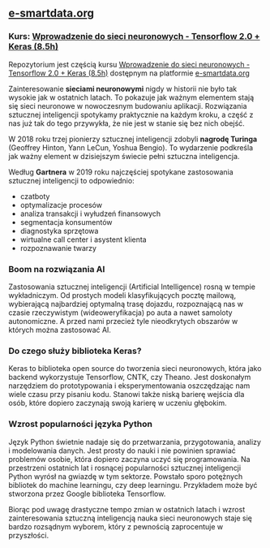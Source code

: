 ## [e-smartdata.org](https://e-smartdata.org/)
### Kurs: [Wprowadzenie do sieci neuronowych - Tensorflow 2.0 + Keras (8.5h)](https://e-smartdata.teachable.com/p/wprowadzenie-do-sieci-neuronowych-tensorflow-2-0-keras)
Repozytorium jest częścią kursu [Wprowadzenie do sieci neuronowych - Tensorflow 2.0 + Keras (8.5h)](https://e-smartdata.teachable.com/p/wprowadzenie-do-sieci-neuronowych-tensorflow-2-0-keras) dostępnym na platformie [e-smartdata.org](https://e-smartdata.org/)

Zainteresowanie **sieciami neuronowymi** nigdy w historii nie było tak wysokie jak w ostatnich latach. To pokazuje jak ważnym elementem stają się sieci neuronowe w nowoczesnym budowaniu aplikacji. Rozwiązania sztucznej inteligencji spotykamy praktycznie na każdym kroku, a część z nas już tak do tego przywykła, że nie jest w stanie się bez nich obejść. 

W 2018 roku trzej pionierzy sztucznej inteligencji zdobyli **nagrodę Turinga** (Geoffrey Hinton, Yann LeCun, Yoshua Bengio). To wydarzenie podkreśla jak ważny element w dzisiejszym świecie pełni sztuczna inteligencja.  

Według **Gartnera** w 2019 roku najczęściej spotykane zastosowania sztucznej inteligencji to odpowiednio:
* czatboty
* optymalizacje procesów
* analiza transakcji i wyłudzeń finansowych
* segmentacja konsumentów
* diagnostyka sprzętowa
* wirtualne call center i asystent klienta
* rozpoznawanie twarzy

### Boom na rozwiązania AI

Zastosowania sztucznej inteligencji (Artificial Intelligence) rosną w tempie wykładniczym. Od prostych modeli klasyfikujących pocztę mailową, wybierającą najbardziej optymalną trasę dojazdu, rozpoznającą nas w czasie rzeczywistym (wideoweryfikacja) po auta a nawet samoloty autonomiczne. A przed nami przecież tyle nieodkrytych obszarów w których można zastosować AI.

### Do czego służy biblioteka Keras?

Keras to biblioteka open source do tworzenia sieci neuronowych, która jako backend wykorzystuje Tensorflow, CNTK, czy Theano. Jest doskonałym narzędziem do prototypowania i eksperymentowania oszczędzając nam wiele czasu przy pisaniu kodu. Stanowi także niską barierę wejścia dla osób, które dopiero zaczynają swoją karierę w uczeniu głębokim.

### Wzrost popularności języka Python

Język Python świetnie nadaje się do przetwarzania, przygotowania, analizy i modelowania danych. Jest prosty do nauki i nie powinien sprawiać problemów osobie, która dopiero zaczyna uczyć się programowania. Na przestrzeni ostatnich lat i rosnącej popularności sztucznej inteligencji Python wyrósł na gwiazdę w tym sektorze. Powstało sporo potężnych bibliotek do machine learningu, czy deep learningu. Przykładem może być stworzona przez Google biblioteka Tensorflow.

Biorąc pod uwagę drastyczne tempo zmian w ostatnich latach i wzrost zainteresowania sztuczną inteligencją nauka sieci neuronowych staje się bardzo rozsądnym wyborem, który z pewnością zaprocentuje w przyszłości.

